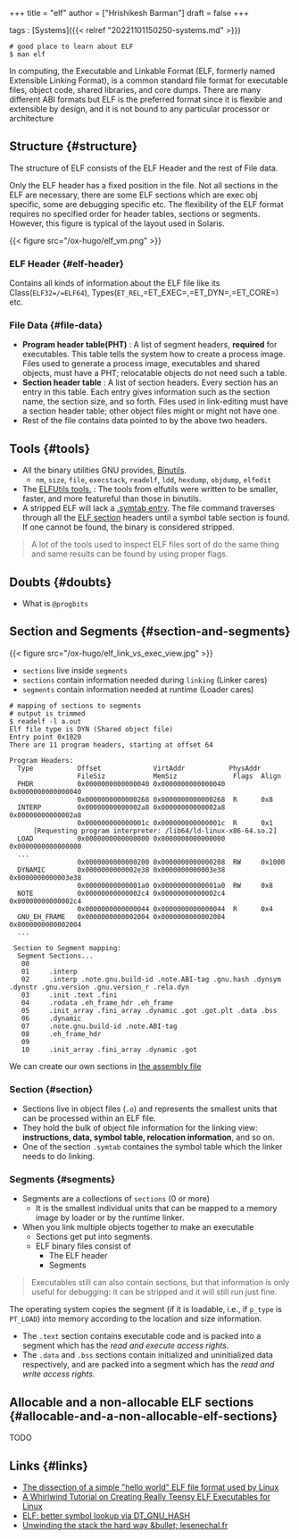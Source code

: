 +++
title = "elf"
author = ["Hrishikesh Barman"]
draft = false
+++

tags
: [Systems]({{< relref "20221101150250-systems.md" >}})

<!--listend-->

```text
# good place to learn about ELF
$ man elf
```

In computing, the Executable and Linkable Format (ELF, formerly named Extensible Linking Format), is a common standard file format for executable files, object code, shared libraries, and core dumps. There are many different ABI formats but ELF is the preferred format since it is flexible and extensible by design, and it is not bound to any particular processor or architecture


## Structure {#structure}

The structure of ELF consists of the ELF Header and the rest of File data.

Only the ELF header has a fixed position in the file. Not all sections in the ELF are necessary, there are some ELF sections which are exec obj specific, some are debugging specific etc. The flexibility of the ELF format requires no specified order for header tables, sections or segments. However, this figure is typical of the layout used in Solaris.

{{< figure src="/ox-hugo/elf_vm.png" >}}


### ELF Header {#elf-header}

Contains all kinds of information about the ELF file like its Class(`ELF32=/=ELF64`), Types(`ET_REL`,=ET_EXEC=,=ET_DYN=,=ET_CORE=) etc.


### File Data {#file-data}

-   **Program header table(PHT)** : A list of segment headers, **required** for executables. This table tells the system how to create a process image. Files used to generate a process image, executables and shared objects, must have a PHT; relocatable objects do not need such a table.
-   **Section header table** : A list of section headers. Every section has an entry in this table. Each entry gives information such as the section name, the section size, and so forth. Files used in link-editing must have a section header table; other object files might or might not have one.
-   Rest of the file contains data pointed to by the above two headers.


## Tools {#tools}

-   All the binary utilities GNU provides, [Binutils](https://www.gnu.org/software/binutils/).
    -   `nm`, `size`, `file`, `execstack`, `readelf`, `ldd`, `hexdump`, `objdump`, `elfedit`
-   The [ELFUtils tools.](https://sourceware.org/elfutils/) : The tools from elfutils were written to be smaller, faster, and more featureful than those in binutils.
-   A stripped ELF will lack a [.symtab entry](https://docs.oracle.com/cd/E19120-01/open.solaris/819-0690/chapter6-79797/index.html). The file command traverses through all the [ELF section](https://www.intezer.com/blog/research/executable-linkable-format-101-part1-sections-segments/) headers until a symbol table section is found. If one cannot be found, the binary is considered stripped.

> A lot of the tools used to inspect ELF files sort of do the same thing and same results can be found by using proper flags.


## Doubts {#doubts}

-   What is `@progbits`


## Section and Segments {#section-and-segments}

{{< figure src="/ox-hugo/elf_link_vs_exec_view.jpg" >}}

-   `sections` live inside `segments`
-   `sections` contain information needed during `linking` (Linker cares)
-   `segments` contain information needed at runtime (Loader cares)

<!--listend-->

```shell
# mapping of sections to segments
# output is trimmed
$ readelf -l a.out
Elf file type is DYN (Shared object file)
Entry point 0x1020
There are 11 program headers, starting at offset 64

Program Headers:
  Type           Offset             VirtAddr           PhysAddr
                 FileSiz            MemSiz              Flags  Align
  PHDR           0x0000000000000040 0x0000000000000040 0x0000000000000040
                 0x0000000000000268 0x0000000000000268  R      0x8
  INTERP         0x00000000000002a8 0x00000000000002a8 0x00000000000002a8
                 0x000000000000001c 0x000000000000001c  R      0x1
      [Requesting program interpreter: /lib64/ld-linux-x86-64.so.2]
  LOAD           0x0000000000000000 0x0000000000000000 0x0000000000000000
  ...
                 0x0000000000000200 0x0000000000000208  RW     0x1000
  DYNAMIC        0x0000000000002e38 0x0000000000003e38 0x0000000000003e38
                 0x00000000000001a0 0x00000000000001a0  RW     0x8
  NOTE           0x00000000000002c4 0x00000000000002c4 0x00000000000002c4
                 0x0000000000000044 0x0000000000000044  R      0x4
  GNU_EH_FRAME   0x0000000000002004 0x0000000000002004 0x0000000000002004
  ...

 Section to Segment mapping:
  Segment Sections...
   00
   01     .interp
   02     .interp .note.gnu.build-id .note.ABI-tag .gnu.hash .dynsym .dynstr .gnu.version .gnu.version_r .rela.dyn
   03     .init .text .fini
   04     .rodata .eh_frame_hdr .eh_frame
   05     .init_array .fini_array .dynamic .got .got.plt .data .bss
   06     .dynamic
   07     .note.gnu.build-id .note.ABI-tag
   08     .eh_frame_hdr
   09
   10     .init_array .fini_array .dynamic .got
```

We can create our own sections in [the assembly file](https://gist.github.com/geekodour/8b5eea3aa26c3ce6c9ef293a8a8ffe28)


### Section {#section}

-   Sections live in object files (`.o`) and represents the smallest units that can be processed within an ELF file.
-   They hold the bulk of object file information for the linking view: **instructions, data, symbol table, relocation information**, and so on.
-   One of the section `.symtab` containes the symbol table which the linker needs to do linking.


### Segments {#segments}

-   Segments are a collections of `sections` (0 or more)
    -   It is the smallest individual units that can be mapped to a memory image by loader or by the runtime linker.
-   When you link multiple objects together to make an executable
    -   Sections get put into segments.
    -   ELF binary files consist of
        -   The ELF header
        -   Segments

> Executables still can also contain sections, but that information is only useful for debugging: it can be stripped and it will still run just fine.

The operating system copies the segment (if it is loadable, i.e., if `p_type` is `PT_LOAD`) into memory according to the location and size information.

-   The `.text` section contains executable code and is packed into a segment which has the _read and execute access rights_.
-   The `.data` and `.bss` sections contain initialized and uninitialized data respectively, and are packed into a segment which has the _read and write access rights._


## Allocable and a non-allocable ELF sections {#allocable-and-a-non-allocable-elf-sections}

TODO


## Links {#links}

-   [The dissection of a simple "hello world" ELF file format used by Linux](https://www.reddit.com/r/linux/comments/3ulwok/the_dissection_of_a_simple_hello_world_elf_file/)
-   [A Whirlwind Tutorial on Creating Really Teensy ELF Executables for Linux](http://www.muppetlabs.com/~breadbox/software/tiny/teensy.html)
-   [ELF: better symbol lookup via DT_GNU_HASH](https://flapenguin.me/elf-dt-gnu-hash)
-   [Unwinding the stack the hard way &amp;bullet; lesenechal.fr](https://lesenechal.fr/en/linux/unwinding-the-stack-the-hard-way)
